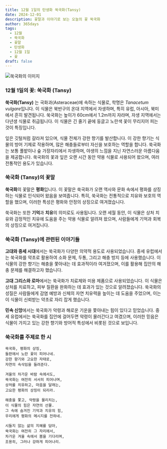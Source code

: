 ```yaml
---
title: 12월 1일의 탄생화 쑥국화(Tansy)
date: 2024-12-01
description: 꽃말과 이야기로 보는 오늘의 꽃 쑥국화
author: 365days
tags:
  - 12월
  - 쑥국화
  - 꽃말
  - 탄생화
  - 12월 1일
  - 꽃
draft: false
---
```


![쑥국화의 이미지](https://cdn.pixabay.com/photo/2016/02/08/14/43/tansy-1186677_640.jpg#center)


### 12월 1일의 꽃: 쑥국화 (Tansy)

**쑥국화(Tansy)** 는 국화과(Asteraceae)에 속하는 식물로, 학명은 *Tanacetum vulgare*입니다. 이 식물은 북반구의 온대 지역에서 자생하며, 특히 유럽, 아시아, 북미에서 흔히 발견됩니다. 쑥국화는 높이가 60cm에서 1.2m까지 자라며, 자생 지역에서는 다년생 식물로 취급됩니다. 이 식물은 긴 줄기 끝에 둥글고 노란색 꽃이 무리지어 피는 것이 특징입니다.

잎은 깃털처럼 갈라져 있으며, 식물 전체가 강한 향기를 발산합니다. 이 강한 향기는 식물의 방어 기제로 작용하며, 많은 해충들로부터 자신을 보호하는 역할을 합니다. 쑥국화는 보통 풀밭이나 숲 가장자리에서 자생하며, 야생의 느낌을 지닌 자연스러운 아름다움을 제공합니다. 쑥국화의 꽃과 잎은 오랜 시간 동안 약용 식물로 사용되어 왔으며, 여러 전통적인 용도가 있습니다.

### 쑥국화 (Tansy)의 꽃말

**쑥국화**의 꽃말은 **평화**입니다. 이 꽃말은 쑥국화가 오랜 역사와 문화 속에서 평화를 상징하는 식물로 인식되어 왔음을 보여줍니다. 특히, 쑥국화는 전통적으로 치유와 보호의 역할을 했으며, 이러한 특성은 평화와 안정의 상징으로 여겨졌습니다.

쑥국화는 또한 **기억**과 **치유**의 의미로도 사용됩니다. 오랜 세월 동안, 이 식물은 상처 치유와 감정적인 치유에 도움을 주는 약용 식물로 알려져 왔으며, 사람들에게 기억과 회복의 상징으로 여겨집니다.

### 쑥국화 (Tansy)에 관련된 이야기들

**고대와 중세 시대**에서는 쑥국화가 다양한 의약적 용도로 사용되었습니다. 중세 유럽에서는 쑥국화를 약초로 활용하여 소화 문제, 두통, 그리고 해충 방지 등에 사용했습니다. 이 식물의 강한 향기는 해충을 쫓아내는 데 효과적이라 여겨졌으며, 이를 활용해 집안의 해충 문제를 해결하고자 했습니다.

**고대 그리스와 로마**에서는 쑥국화가 치료제와 미용 제품으로 사용되었습니다. 이 식물은 상처를 치료하고, 피부 질환을 완화하는 데 효과가 있는 것으로 알려졌습니다. 쑥국화의 성질은 사람들에게 감염 예방과 신체의 자연 치유력을 높이는 데 도움을 주었으며, 이는 이 식물이 신뢰받는 약초로 자리 잡게 했습니다.

**민속 신앙**에서는 쑥국화가 악령과 해로운 기운을 쫓아내는 힘이 있다고 믿었습니다. 중세 유럽에서는 쑥국화를 집안에 걸어두면 악령이 물러간다고 여겼으며, 이러한 믿음은 식물이 가지고 있는 강한 향기와 방어적 특성에서 비롯된 것으로 보입니다.

### 쑥국화를 주제로 한 시

	쑥국화, 평화의 상징,  
	들판에서 노란 꽃이 피어나네.  
	강한 향기와 고요한 자태로,  
	자연의 속삭임을 들려준다.
	
	겨울의 차가운 바람 속에서도,  
	쑥국화는 여전히 서서히 피어나며,  
	상처를 치유하고, 마음을 달래는,  
	고요한 평화의 상징이 되리라.
	
	해충을 쫓고, 악령을 물리치는,  
	이 식물의 힘은 자연의 선물.  
	그 속에 숨겨진 기억과 치유의 힘,  
	우리에게 평화의 메시지를 전하네.
	
	시들지 않는 삶의 지혜를 담아,  
	쑥국화는 여전히 그 자리에서,  
	차가운 겨울 속에서 봄을 기다리며,  
	조용히, 그러나 강하게 피어나리.